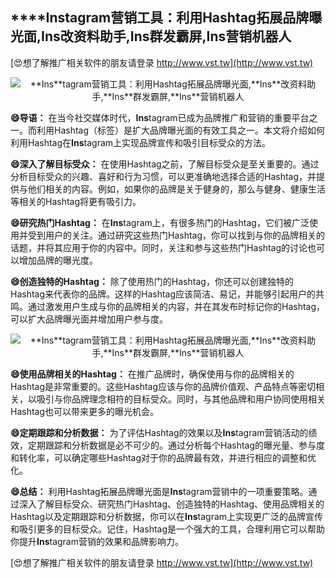 ## ****Ins**tagram营销工具：利用Hashtag拓展品牌曝光面,**Ins**改资料助手,**Ins**群发霸屏,**Ins**营销机器人**

[😍想了解推广相关软件的朋友请登录 http://www.vst.tw](http://www.vst.tw)

 <center><img src="https://vst.tw/MP4/tuiguang/png/5.png" alt="**Ins**tagram营销工具：利用Hashtag拓展品牌曝光面,**Ins**改资料助手,**Ins**群发霸屏,**Ins**营销机器人"></center>

**😄导语：**
在当今社交媒体时代，**Ins**tagram已成为品牌推广和营销的重要平台之一。而利用Hashtag（标签）是扩大品牌曝光面的有效工具之一。本文将介绍如何利用Hashtag在**Ins**tagram上实现品牌宣传和吸引目标受众的方法。

**😄深入了解目标受众：**
在使用Hashtag之前，了解目标受众是至关重要的。通过分析目标受众的兴趣、喜好和行为习惯，可以更准确地选择合适的Hashtag，并提供与他们相关的内容。例如，如果你的品牌是关于健身的，那么与健身、健康生活等相关的Hashtag将更有吸引力。

**😄研究热门Hashtag：**
在**Ins**tagram上，有很多热门的Hashtag，它们被广泛使用并受到用户的关注。通过研究这些热门Hashtag，你可以找到与你的品牌相关的话题，并将其应用于你的内容中。同时，关注和参与这些热门Hashtag的讨论也可以增加品牌的曝光度。

**😄创造独特的Hashtag：**
除了使用热门的Hashtag，你还可以创建独特的Hashtag来代表你的品牌。这样的Hashtag应该简洁、易记，并能够引起用户的共鸣。通过激发用户生成与你的品牌相关的内容，并在其发布时标记你的Hashtag，可以扩大品牌曝光面并增加用户参与度。

 <center><img src="https://vst.tw/MP4/tuiguang/png/0.png" alt="**Ins**tagram营销工具：利用Hashtag拓展品牌曝光面,**Ins**改资料助手,**Ins**群发霸屏,**Ins**营销机器人"></center>

**😄使用品牌相关的Hashtag：**
在推广品牌时，确保使用与你的品牌相关的Hashtag是非常重要的。这些Hashtag应该与你的品牌价值观、产品特点等密切相关，以吸引与你品牌理念相符的目标受众。同时，与其他品牌和用户协同使用相关Hashtag也可以带来更多的曝光机会。

**😄定期跟踪和分析数据：**
为了评估Hashtag的效果以及**Ins**tagram营销活动的绩效，定期跟踪和分析数据是必不可少的。通过分析每个Hashtag的曝光量、参与度和转化率，可以确定哪些Hashtag对于你的品牌最有效，并进行相应的调整和优化。

**😄总结：**
利用Hashtag拓展品牌曝光面是**Ins**tagram营销中的一项重要策略。通过深入了解目标受众、研究热门Hashtag、创造独特的Hashtag、使用品牌相关的Hashtag以及定期跟踪和分析数据，你可以在**Ins**tagram上实现更广泛的品牌宣传和吸引更多的目标受众。记住，Hashtag是一个强大的工具，合理利用它可以帮助你提升**Ins**tagram营销的效果和品牌影响力。

[😍想了解推广相关软件的朋友请登录 http://www.vst.tw](http://www.vst.tw)



